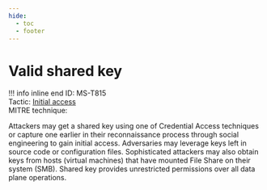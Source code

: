 ```yaml
---
hide:
  - toc
  - footer
---
```


# Valid shared key

!!! info inline end
    ID: MS-T815<br>
    Tactic: [Initial access](../tactics/InitialAccess/index.md) <br>
    MITRE technique: 

Attackers may get a shared key using one of Credential Access techniques or capture one earlier in their reconnaissance process through social engineering to gain initial access. Adversaries may leverage keys left in source code or configuration files. Sophisticated attackers may also obtain keys from hosts (virtual machines) that have mounted File Share on their system (SMB).  Shared key provides unrestricted permissions over all data plane operations.
